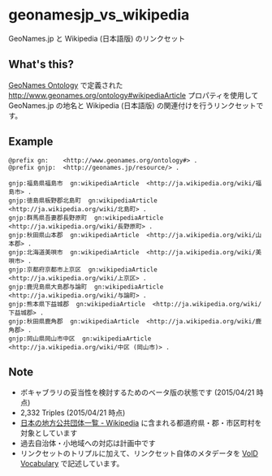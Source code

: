 # geonamesjp_vs_wikipedia
GeoNames.jp と Wikipedia (日本語版) のリンクセット

## What's this?
[GeoNames Ontology](http://www.geonames.org/ontology/documentation.html) で定義された
<http://www.geonames.org/ontology#wikipediaArticle> プロパティを使用して
GeoNames.jp の地名と Wikipedia (日本語版) の関連付けを行うリンクセットです。

## Example


	@prefix gn:    <http://www.geonames.org/ontology#> .
	@prefix gnjp:  <http://geonames.jp/resource/> .

	gnjp:福島県福島市  gn:wikipediaArticle  <http://ja.wikipedia.org/wiki/福島市> .
	gnjp:徳島県板野郡北島町  gn:wikipediaArticle  <http://ja.wikipedia.org/wiki/北島町> .
	gnjp:群馬県吾妻郡長野原町  gn:wikipediaArticle  <http://ja.wikipedia.org/wiki/長野原町> .
	gnjp:秋田県山本郡  gn:wikipediaArticle  <http://ja.wikipedia.org/wiki/山本郡> .
	gnjp:北海道美唄市  gn:wikipediaArticle  <http://ja.wikipedia.org/wiki/美唄市> .
	gnjp:京都府京都市上京区  gn:wikipediaArticle  <http://ja.wikipedia.org/wiki/上京区> .
	gnjp:鹿児島県大島郡与論町  gn:wikipediaArticle  <http://ja.wikipedia.org/wiki/与論町> .
	gnjp:熊本県下益城郡  gn:wikipediaArticle  <http://ja.wikipedia.org/wiki/下益城郡> .
	gnjp:秋田県鹿角郡  gn:wikipediaArticle  <http://ja.wikipedia.org/wiki/鹿角郡> .
	gnjp:岡山県岡山市中区  gn:wikipediaArticle  <http://ja.wikipedia.org/wiki/中区 (岡山市)> .


 
## Note
* ボキャブラリの妥当性を検討するためのベータ版の状態です (2015/04/21 時点)
* 2,332 Triples (2015/04/21 時点)
* [日本の地方公共団体一覧 - Wikipedia](http://ja.wikipedia.org/wiki/%E6%97%A5%E6%9C%AC%E3%81%AE%E5%9C%B0%E6%96%B9%E5%85%AC%E5%85%B1%E5%9B%A3%E4%BD%93%E4%B8%80%E8%A6%A7) に含まれる都道府県・郡・市区町村を対象としています
* 過去自治体・小地域への対応は計画中です
* リンクセットのトリプルに加えて、リンクセット自体のメタデータを [VoID Vocabulary](http://www.w3.org/TR/void/) で記述しています。 
 